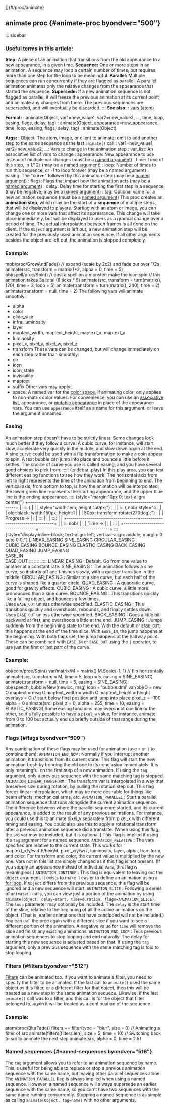[]{#/proc/animate}
  ## animate proc {#animate-proc byondver="500"}
  ::: sidebar
  ### Useful terms in this article:
  **Step:** A piece of an animation that transitions from the old
  appearance to a new appearance, in a given time.
  **Sequence:** One or more steps in an animation. A sequence may loop a
  certain number of times, but requires more than one step for the loop to
  be meaningful.
  **Parallel:** Multiple sequences can run concurrently if they are
  flagged as parallel. A parallel animation animates only the relative
  changes from the appearance that started the sequence.
  **Supersede:** If a new animation sequence is not flagged as parallel,
  it will freeze the previous animation at its current point and animate
  any changes from there. The previous sequences are superseded, and will
  eventually be discarded.
  :::
  **See also:**
  :   [vars (atom)](ref/atom/var)
  <!-- -->
  **Format:**
  :   animate(Object, var1=new_value1, var2=new_value2, \..., time, loop,
      easing, flags, delay, tag)
  :   animate(Object, appearance=new_appearance, time, loop, easing,
      flags, delay, tag)
  :   animate(Object)
  <!-- -->
  **Args:**
  :   Object: The atom, image, or client to animate; omit to add another
      step to the same sequence as the last `animate()` call
  :   var1=new_value1, var2=new_value2, \...: Vars to change in the
      animation step
  :   var_list: An associative list of vars to change
  :   appearance: New appearance to use instead of multiple var changes
      (must be a [named argument](ref/proc/arguments/named))
  :   time: Time of this step, in 1/10s (may be a [named
      argument](ref/proc/arguments/named))
  :   loop: Number of times to run this sequence, or -1 to loop forever
      (may be a named argument)
  :   easing: The \"curve\" followed by this animation step (may be a
      [named argument](ref/proc/arguments/named))
  :   flags: Flags that impact how the animation acts (may be a [named
      argument](ref/proc/arguments/named))
  :   delay: Delay time for starting the first step in a sequence (may be
      negative; may be a [named argument](ref/proc/arguments/named))
  :   tag: Optional name for a new animation sequence (must be a [named
      argument](ref/proc/arguments/named))
  This proc creates an **animation step**, which may be the start of a
  **sequence** of multiple steps, that will be displayed to players.
  Starting with an atom or image, you can change one or more vars that
  affect its apprearance. This change will take place immediately, but
  will be displayed to users as a gradual change over a period of time.
  The actual interpolation between frames is all done on the client.
  If the `Object` argument is left out, a new animation step will be
  created for the previously used animation seqeunce. If all other
  arguments besides the object are left out, the animation is stopped
  completely.
  ### Example:
  mob/proc/GrowAndFade() // expand (scale by 2x2) and fade out over 1/2s
  animate(src, transform = matrix()\*2, alpha = 0, time = 5)
  obj/spell/proc/Spin() // cast a spell on a monster: make the icon spin
  // this animation takes 3s total (6 ticks \* 5) animate(src, transform =
  turn(matrix(), 120), time = 2, loop = 5) animate(transform =
  turn(matrix(), 240), time = 2) animate(transform = null, time = 2)
  The following vars will animate smoothly:
  -   alpha
  -   color
  -   glide_size
  -   infra_luminosity
  -   layer
  -   maptext_width, maptext_height, maptext_x, maptext_y
  -   luminosity
  -   pixel_x, pixel_y, pixel_w, pixel_z
  -   transform
  These vars can be changed, but will change immediately on each step
  rather than smoothly:
  -   dir
  -   icon
  -   icon_state
  -   invisibility
  -   maptext
  -   suffix
  Other vars may apply:
  -   space: A named var for the [color
      space](ref/%7B%7Bappendix%7D%7D/color-space), if animating color; only
      applies to non-matrix color values.
  For convenience, you can use an [associative list](ref/list/associations),
  appearance, or [mutable appearance](ref/mutable_appearance) in place of
  the appearance vars. You can use `appearance` itself as a name for this
  argument, or leave the argument unnamed.
  ### Easing
  An animation step doesn\'t have to be strictly linear. Some changes look
  much better if they follow a curve. A cubic curve, for instance, will
  start slow, accelerate very quickly in the middle, and slow down again
  at the end. A sine curve could be used with a flip transformation to
  make a coin appear to spin. A text bubble can jump into place and bounce
  a little before it settles. The choice of curve you use is called
  easing, and you have several good choices to pick from.
  ::::: {.sidebar .play}
  In this play area, you can test different easing functions to see how
  they work.
  The horizontal axis from left to right represents the time of the
  animation from beginning to end. The vertical axis, from bottom to top,
  is how the animation will be interpolated; the lower green line
  represents the starting appearance, and the upper blue line is the
  ending appearance.
  :::: {style="margin:10px 0; text-align: center;"}
  +-----------------------------------+-----------------------------------+
  | :::: {                            |                                   |
  | style="width:1em; height:150px;"} |                                   |
  | ::: {.nobr style="c               |                                   |
  | olor:black; width:150px; height:1 |                                   |
  | 50px; transform:rotate(270deg);"} |                                   |
  | Progress →                        |                                   |
  | :::                               |                                   |
  | ::::                              |                                   |
  +-----------------------------------+-----------------------------------+
  |                                   | ::: nobr                          |
  |                                   | Time →                            |
  |                                   | :::                               |
  +-----------------------------------+-----------------------------------+
  ::: {style="display:inline-block; text-align: left; vertical-align: middle; margin: 0 auto 0 0;"}
  LINEAR_EASING SINE_EASING CIRCULAR_EASING CUBIC_EASING BOUNCE_EASING
  ELASTIC_EASING BACK_EASING QUAD_EASING JUMP_EASING\
  EASE_IN\
  EASE_OUT
  :::
  ::::
  :::::
  LINEAR_EASING
  :   Default. Go from one value to another at a constant rate.
  SINE_EASING
  :   The animation follows a sine curve, so it starts off and finishes
      slowly, with a quicker transition in the middle.
  CIRCULAR_EASING
  :   Similar to a sine curve, but each half of the curve is shaped like a
      quarter circle.
  QUAD_EASING
  :   A quadratic curve, good for gravity effects.
  CUBIC_EASING
  :   A cubic curve, a little more pronounced than a sine curve.
  BOUNCE_EASING
  :   This transitions quickly like a falling object, and bounces a few
      times.\
      Uses `EASE_OUT` unless otherwise specified.
  ELASTIC_EASING
  :   This transitions quickly and overshoots, rebounds, and finally
      settles down.\
      Uses `EASE_OUT` unless otherwise specified.
  BACK_EASING
  :   Goes a little bit backward at first, and overshoots a little at the
      end.
  JUMP_EASING
  :   Jumps suddenly from the beginning state to the end. With the default
      or `EASE_OUT`, this happens at the end of the time slice. With
      `EASE_IN`, the jump happens at the beginning. With both flags set,
      the jump happens at the halfway point.
  These can be combined with `EASE_IN` or `EASE_OUT` using the `|`
  operator, to use just the first or last part of the curve.
  ### Example:
  obj/coin/proc/Spin() var/matrix/M = matrix() M.Scale(-1, 1) // flip
  horizontally animate(src, transform = M, time = 5, loop = 5, easing =
  SINE_EASING) animate(transform = null, time = 5, easing = SINE_EASING)
  obj/speech_bubble/New(newloc, msg) icon = \'bubble.dmi\' var/obj/O = new
  O.maptext = msg O.maptext_width = width O.maptext_height = height
  overlays = O // start below final position and jump into place pixel_z =
  -100 alpha = 0 animate(src, pixel_z = 0, alpha = 255, time = 10, easing
  = ELASTIC_EASING)
  Some easing functions may overshoot one line or the other, so it\'s
  fully possible to have a `pixel_w` value, for instance, animate from 0
  to 100 but actually end up briefly outside of that range during the
  animation.
  ### Flags {#flags byondver="509"}
  Any combination of these flags may be used for animation (use `+` or `|`
  to combine them):
  `ANIMATION_END_NOW`
  :   Normally if you interrupt another animation, it transitions from its
      current state. This flag will start the new animation fresh by
      bringing the old one to its conclusion immediately. It is only
      meaningful on the first step of a new animation. If using the `tag`
      argument, only a previous sequence with the same matching tag is
      stopped.
  `ANIMATION_LINEAR_TRANSFORM`
  :   The transform var is interpolated in a way that preserves size
      during rotation, by pulling the rotation step out. This flag forces
      linear interpolation, which may be more desirable for things like
      beam effects, mechanical arms, etc.
  `ANIMATION_PARALLEL`
  :   Start a parallel animation sequence that runs alongside the current
      animation sequence. The difference between where the parallel
      sequence started, and its current appearance, is added to the result
      of any previous animations. For instance, you could use this to
      animate pixel_y separately from pixel_x with different timing and
      easing. You could also use this to apply a rotational transform
      after a previous animation sequence did a translate. (When using
      this flag, the src var may be included, but it is optional.) This
      flag is implied if using the `tag` argument for a named sequence.
  `ANIMATION_RELATIVE`
  :   The vars specified are relative to the current state. This works for
      maptext_x/y/width/height, pixel_x/y/w/z, luminosity, layer, alpha,
      transform, and color. For transform and color, the current value is
      multiplied by the new one. Vars not in this list are simply changed
      as if this flag is not present. (If you supply an appearance instead
      of individual vars, this flag is meaningless.)
  `ANIMATION_CONTINUE`
  :   This flag is equivalent to leaving out the `Object` argument. It
      exists to make it easier to define an animation using a [for
      loop](ref/proc/for). If `Object` differs from the previous sequence,
      this flag will be ignored and a new sequence will start.
  `ANIMATION_SLICE`
  :   Following a series of `animate()` calls, you can view just a portion
      of the animation by using
      `animate(object, delay=start, time=duration, flags=ANIMATION_SLICE)`.
      The `loop` parameter may optionally be included. The `delay` is the
      start time of the slice, relative to the beginning of all the active
      animations on the object. (That is, earlier animations that have
      concluded will not be included.) You can call the proc again with a
      different slice if you want to see a different portion of the
      animation. A negative value for `time` will remove the slice and
      finish any existing animations.
  `ANIMATION_END_LOOP`
  :   Tells previous animation sequences to stop looping and end
      naturally. The delay for starting this new sequence is adjusted
      based on that. If using the `tag` argument, only a previous sequence
      with the same matching tag is told to stop looping.
  ### Filters {#filters byondver="512"}
  [Filters](ref/%7Bnotes%7D/filters) can be animated too. If you want to
  animate a filter, you need to specify the filter to be animated. If the
  last call to `animate()` used the same object as this filter, or a
  different filter for that object, then this will be treated as a new
  step in the same animation sequece. Likewise, if the last `animate()`
  call was to a filter, and this call is for the object that filter
  belonged to, again it will be treated as a continuation of the sequence.
  ### Example:
  atom/proc/BlurFade() filters += filter(type = \"blur\", size = 0) //
  Animating a filter of src animate(filters\[filters.len\], size = 5, time
  = 10) // Switching back to src to animate the next step animate(src,
  alpha = 0, time = 2.5)
  ### Named sequences {#named-sequences byondver="516"}
  The `tag` argument allows you to refer to an animation sequence by name.
  This is useful for being able to replace or stop a previous animation
  sequence with the same name, but leaving other parallel sequences alone.
  The `ANIMATION_PARALLEL` flag is always implied when using a named
  sequence. However, a named sequence will always supersede an earlier
  sequence with the same name, so you can\'t have two sequences with the
  same name running concurrently.
  Stopping a named sequence is as simple as calling
  `animate(Object, tag=name)` with no other arguments.